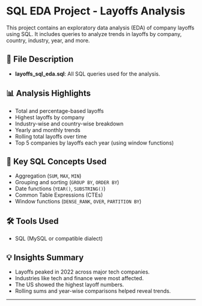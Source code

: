 # SQL EDA Project - Layoffs Analysis

This project contains an exploratory data analysis (EDA) of company layoffs using SQL. It includes queries to analyze trends in layoffs by company, country, industry, year, and more.

## 📁 File Description

- **layoffs_sql_eda.sql**: All SQL queries used for the analysis.

## 📊 Analysis Highlights

- Total and percentage-based layoffs
- Highest layoffs by company
- Industry-wise and country-wise breakdown
- Yearly and monthly trends
- Rolling total layoffs over time
- Top 5 companies by layoffs each year (using window functions)

## 📌 Key SQL Concepts Used

- Aggregation (`SUM`, `MAX`, `MIN`)
- Grouping and sorting (`GROUP BY`, `ORDER BY`)
- Date functions (`YEAR()`, `SUBSTRING()`)
- Common Table Expressions (CTEs)
- Window functions (`DENSE_RANK`, `OVER`, `PARTITION BY`)

## 🛠 Tools Used

- SQL (MySQL or compatible dialect)

## 💡 Insights Summary

- Layoffs peaked in 2022 across major tech companies.
- Industries like tech and finance were most affected.
- The US showed the highest layoff numbers.
- Rolling sums and year-wise comparisons helped reveal trends.

---
